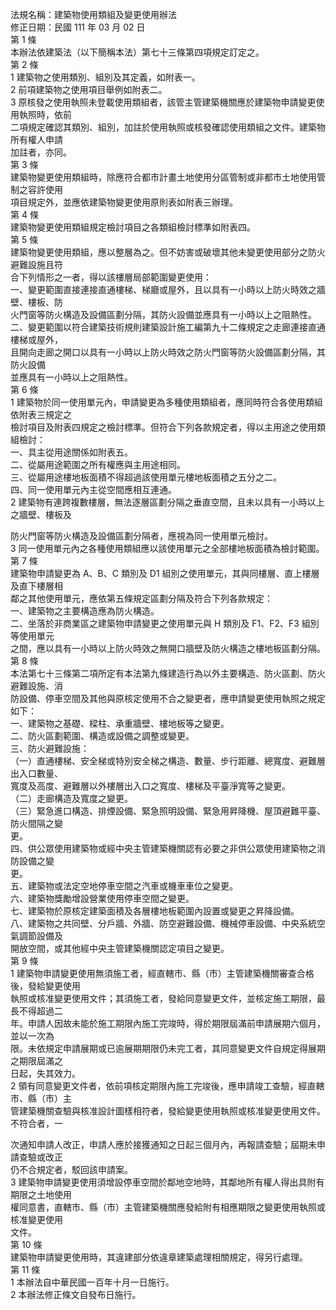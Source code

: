 法規名稱：建築物使用類組及變更使用辦法  
修正日期：民國 111 年 03 月 02 日  
第 1 條  
本辦法依建築法（以下簡稱本法）第七十三條第四項規定訂定之。  
第 2 條  
1 建築物之使用類別、組別及其定義，如附表一。  
2 前項建築物之使用項目舉例如附表二。  
3 原核發之使用執照未登載使用類組者，該管主管建築機關應於建築物申請變更使用執照時，依前  
二項規定確認其類別、組別，加註於使用執照或核發確認使用類組之文件。建築物所有權人申請  
加註者，亦同。  
第 3 條  
建築物變更使用類組時，除應符合都市計畫土地使用分區管制或非都市土地使用管制之容許使用  
項目規定外，並應依建築物變更使用原則表如附表三辦理。  
第 4 條  
建築物變更使用類組規定檢討項目之各類組檢討標準如附表四。  
第 5 條  
建築物變更使用類組，應以整層為之。但不妨害或破壞其他未變更使用部分之防火避難設施且符  
合下列情形之一者，得以該樓層局部範圍變更使用：  
一、變更範圍直接連接直通樓梯、梯廳或屋外，且以具有一小時以上防火時效之牆壁、樓板、防  
火門窗等防火構造及設備區劃分隔，其防火設備並應具有一小時以上之阻熱性。  
二、變更範圍以符合建築技術規則建築設計施工編第九十二條規定之走廊連接直通樓梯或屋外，  
且開向走廊之開口以具有一小時以上防火時效之防火門窗等防火設備區劃分隔，其防火設備  
並應具有一小時以上之阻熱性。  
第 6 條  
1 建築物於同一使用單元內，申請變更為多種使用類組者，應同時符合各使用類組依附表三規定之  
檢討項目及附表四規定之檢討標準。但符合下列各款規定者，得以主用途之使用類組檢討：  
一、具主從用途關係如附表五。  
二、從屬用途範圍之所有權應與主用途相同。  
三、從屬用途樓地板面積不得超過該使用單元樓地板面積之五分之二。  
四、同一使用單元內主從空間應相互連通。  
2 建築物有連跨複數樓層，無法逐層區劃分隔之垂直空間，且未以具有一小時以上之牆壁、樓板及  


防火門窗等防火構造及設備區劃分隔者，應視為同一使用單元檢討。  
3 同一使用單元內之各種使用類組應以該使用單元之全部樓地板面積為檢討範圍。  
第 7 條  
建築物申請變更為 A、B、C 類別及 D1 組別之使用單元，其與同樓層、直上樓層及直下樓層相  
鄰之其他使用單元，應依第五條規定區劃分隔及符合下列各款規定：  
一、建築物之主要構造應為防火構造。  
二、坐落於非商業區之建築物申請變更之使用單元與 H 類別及 F1、F2、F3 組別等使用單元  
之間，應以具有一小時以上防火時效之無開口牆壁及防火構造之樓地板區劃分隔。  
第 8 條  
本法第七十三條第二項所定有本法第九條建造行為以外主要構造、防火區劃、防火避難設施、消  
防設備、停車空間及其他與原核定使用不合之變更者，應申請變更使用執照之規定如下：  
一、建築物之基礎、樑柱、承重牆壁、樓地板等之變更。  
二、防火區劃範圍、構造或設備之調整或變更。  
三、防火避難設施：  
（一）直通樓梯、安全梯或特別安全梯之構造、數量、步行距離、總寬度、避難層出入口數量、  
寬度及高度、避難層以外樓層出入口之寬度、樓梯及平臺淨寬等之變更。  
（二）走廊構造及寬度之變更。  
（三）緊急進口構造、排煙設備、緊急照明設備、緊急用昇降機、屋頂避難平臺、防火間隔之變  
更。  
四、供公眾使用建築物或經中央主管建築機關認有必要之非供公眾使用建築物之消防設備之變  
更。  
五、建築物或法定空地停車空間之汽車或機車車位之變更。  
六、建築物獎勵增設營業使用停車空間之變更。  
七、建築物於原核定建築面積及各層樓地板範圍內設置或變更之昇降設備。  
八、建築物之共同壁、分戶牆、外牆、防空避難設備、機械停車設備、中央系統空氣調節設備及  
開放空間，或其他經中央主管建築機關認定項目之變更。  
第 9 條  
1 建築物申請變更使用無須施工者，經直轄市、縣（市）主管建築機關審查合格後，發給變更使用  
執照或核准變更使用文件；其須施工者，發給同意變更文件，並核定施工期限，最長不得超過二  
年。申請人因故未能於施工期限內施工完竣時，得於期限屆滿前申請展期六個月，並以一次為  
限。未依規定申請展期或已逾展期期限仍未完工者，其同意變更文件自規定得展期之期限屆滿之  
日起，失其效力。  
2 領有同意變更文件者，依前項核定期限內施工完竣後，應申請竣工查驗，經直轄市、縣（市）主  
管建築機關查驗與核准設計圖樣相符者，發給變更使用執照或核准變更使用文件。不符合者，一  


次通知申請人改正，申請人應於接獲通知之日起三個月內，再報請查驗；屆期未申請查驗或改正  
仍不合規定者，駁回該申請案。  
3 建築物申請變更使用須增設停車空間於鄰地空地時，其鄰地所有權人得出具附有期限之土地使用  
權同意書，直轄市、縣（市）主管建築機關應發給附有相應期限之變更使用執照或核准變更使用  
文件。  
第 10 條  
建築物申請變更使用時，其違建部分依違章建築處理相關規定，得另行處理。  
第 11 條  
1 本辦法自中華民國一百年十月一日施行。  
2 本辦法修正條文自發布日施行。  



